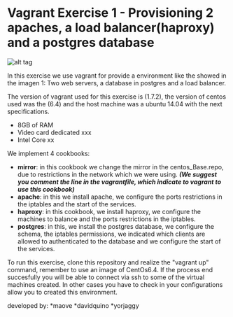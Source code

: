 # Vagrant Exercise 1 - Provisioning 2 apaches, a load balancer(haproxy) and a postgres database

![alt tag](https://github.com/yorjaggy/vagrantExercise1/blob/master/cookbooks/img1.png)

In this exercise we use vagrant for provide a environment like the showed in the imagen 1: Two web servers, a database in postgres and a load balancer. 

The version of vagrant used for this exercise is (1.7.2), the version of centos used was the (6.4) and the host machine was a ubuntu 14.04 with the next specifications. 
- 8GB of RAM 
- Video card dedicated xxx 
- Intel Core xx 

We implement 4 cookbooks: 
- **mirror**: in this cookbook we change the mirror in the centos_Base.repo, due to restrictions in the network which we were using. **_(We suggest you comment the line in the vagrantfile, which indicate to vagrant to use this cookbook)_** 
- **apache**: in this we install apache, we configure the ports restrictions in the iptables and the start of the services. 
- **haproxy**: in this cookbook, we install haproxy, we configure the machines to balance and the ports restrictions in the iptables. 
- **postgres**: in this, we install the postgres database, we configure the schema, the iptables permissions, we indicated which clients are allowed to authenticated to the database and we configure the start of the services.

To run this exercise, clone this repository and realize the "vagrant up" command, remember to use an image of CentOs6.4. If the process end succesfully you will be able to connect via ssh to some of the virtual machines created. In other cases you have to check in your configurations allow you to created this environment.

developed by:
*maove
*davidquino
*yorjaggy
